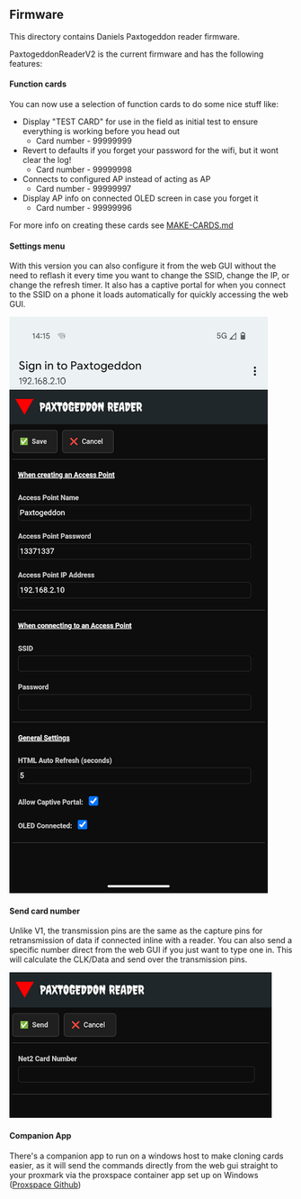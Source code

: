 ## Firmware

This directory contains Daniels Paxtogeddon reader firmware.

PaxtogeddonReaderV2 is the current firmware and has the following features:

#### Function cards

You can now use a selection of function cards to do some nice stuff like:

* Display "TEST CARD" for use in the field as initial test to ensure everything is working before you head out
  * Card number - 99999999
* Revert to defaults if you forget your password for the wifi, but it wont clear the log!
  * Card number - 99999998
* Connects to configured AP instead of acting as AP
  * Card number - 99999997
* Display AP info on connected OLED screen in case you forget it
  * Card number - 99999996

For more info on creating these cards see [MAKE-CARDS.md](MAKE-CARDS.md)

#### Settings menu

With this version you can also configure it from the web GUI without the need to reflash it every time you want to change the SSID, change the IP, or change the refresh timer.
It also has a captive portal for when you connect to the SSID on a phone it loads automatically for quickly accessing the web GUI.

![V2 Settings Page](../Images/V2_Settings.png)

#### Send card number

Unlike V1, the transmission pins are the same as the capture pins for retransmission of data if connected inline with a reader.
You can also send a specific number direct from the web GUI if you just want to type one in. This will calculate the CLK/Data and send over the transmission pins.

![Send Card Number](../Images/Card_replay.png)

#### Companion App

There's a companion app to run on a windows host to make cloning cards easier, as it will send the commands directly from the web gui straight to your proxmark via the proxspace container app set up on Windows ([Proxspace Github](https://github.com/Gator96100/ProxSpace))
